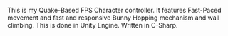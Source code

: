 This is my Quake-Based FPS Character controller. It features Fast-Paced movement and fast and responsive Bunny Hopping mechanism and wall climbing.
This is done in Unity Engine. Written in C-Sharp.
